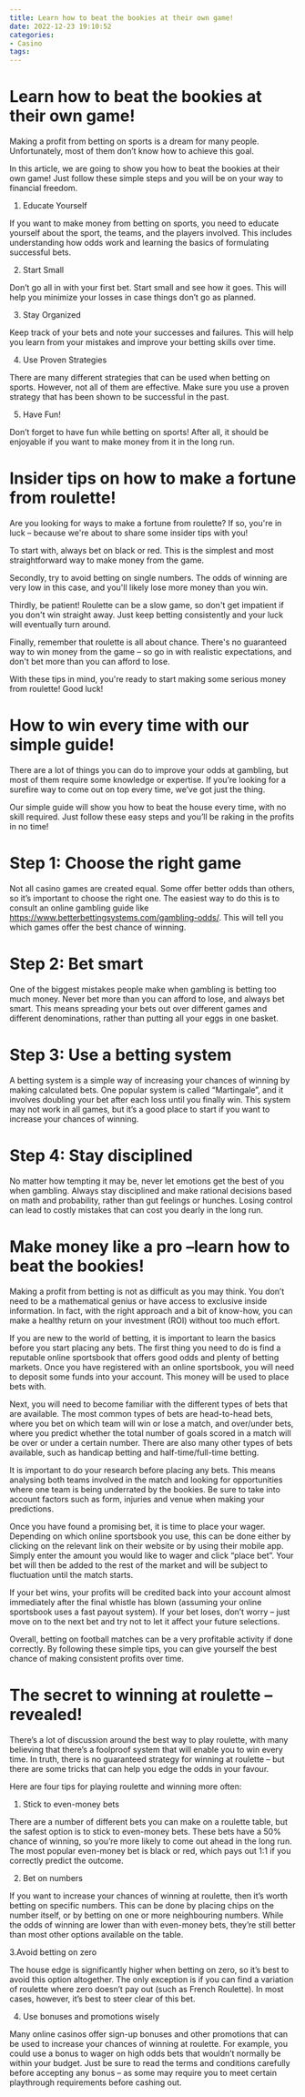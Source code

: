 ```yaml
---
title: Learn how to beat the bookies at their own game! 
date: 2022-12-23 19:10:52
categories:
- Casino
tags:
---
```



#  Learn how to beat the bookies at their own game! 

Making a profit from betting on sports is a dream for many people. Unfortunately, most of them don’t know how to achieve this goal.

In this article, we are going to show you how to beat the bookies at their own game! Just follow these simple steps and you will be on your way to financial freedom.

1. Educate Yourself

If you want to make money from betting on sports, you need to educate yourself about the sport, the teams, and the players involved. This includes understanding how odds work and learning the basics of formulating successful bets.

2. Start Small

Don’t go all in with your first bet. Start small and see how it goes. This will help you minimize your losses in case things don’t go as planned.

3. Stay Organized

Keep track of your bets and note your successes and failures. This will help you learn from your mistakes and improve your betting skills over time.

4. Use Proven Strategies

There are many different strategies that can be used when betting on sports. However, not all of them are effective. Make sure you use a proven strategy that has been shown to be successful in the past.

5. Have Fun!

Don’t forget to have fun while betting on sports! After all, it should be enjoyable if you want to make money from it in the long run.

#  Insider tips on how to make a fortune from roulette! 

Are you looking for ways to make a fortune from roulette? If so, you're in luck – because we're about to share some insider tips with you!

To start with, always bet on black or red. This is the simplest and most straightforward way to make money from the game.

Secondly, try to avoid betting on single numbers. The odds of winning are very low in this case, and you'll likely lose more money than you win.

Thirdly, be patient! Roulette can be a slow game, so don't get impatient if you don't win straight away. Just keep betting consistently and your luck will eventually turn around.

Finally, remember that roulette is all about chance. There's no guaranteed way to win money from the game – so go in with realistic expectations, and don't bet more than you can afford to lose.

With these tips in mind, you're ready to start making some serious money from roulette! Good luck!

#  How to win every time with our simple guide! 

There are a lot of things you can do to improve your odds at gambling, but most of them require some knowledge or expertise. If you’re looking for a surefire way to come out on top every time, we’ve got just the thing.

Our simple guide will show you how to beat the house every time, with no skill required. Just follow these easy steps and you’ll be raking in the profits in no time!

# Step 1: Choose the right game 

Not all casino games are created equal. Some offer better odds than others, so it’s important to choose the right one. The easiest way to do this is to consult an online gambling guide like https://www.betterbettingsystems.com/gambling-odds/. This will tell you which games offer the best chance of winning.

# Step 2: Bet smart 

One of the biggest mistakes people make when gambling is betting too much money. Never bet more than you can afford to lose, and always bet smart. This means spreading your bets out over different games and different denominations, rather than putting all your eggs in one basket.

# Step 3: Use a betting system 

A betting system is a simple way of increasing your chances of winning by making calculated bets. One popular system is called “Martingale”, and it involves doubling your bet after each loss until you finally win. This system may not work in all games, but it’s a good place to start if you want to increase your chances of winning.

# Step 4: Stay disciplined 

No matter how tempting it may be, never let emotions get the best of you when gambling. Always stay disciplined and make rational decisions based on math and probability, rather than gut feelings or hunches. Losing control can lead to costly mistakes that can cost you dearly in the long run.

#  Make money like a pro –learn how to beat the bookies! 

Making a profit from betting is not as difficult as you may think. You don’t need to be a mathematical genius or have access to exclusive inside information. In fact, with the right approach and a bit of know-how, you can make a healthy return on your investment (ROI) without too much effort.

If you are new to the world of betting, it is important to learn the basics before you start placing any bets. The first thing you need to do is find a reputable online sportsbook that offers good odds and plenty of betting markets. Once you have registered with an online sportsbook, you will need to deposit some funds into your account. This money will be used to place bets with.

Next, you will need to become familiar with the different types of bets that are available. The most common types of bets are head-to-head bets, where you bet on which team will win or lose a match, and over/under bets, where you predict whether the total number of goals scored in a match will be over or under a certain number. There are also many other types of bets available, such as handicap betting and half-time/full-time betting.

It is important to do your research before placing any bets. This means analysing both teams involved in the match and looking for opportunities where one team is being underrated by the bookies. Be sure to take into account factors such as form, injuries and venue when making your predictions.

Once you have found a promising bet, it is time to place your wager. Depending on which online sportsbook you use, this can be done either by clicking on the relevant link on their website or by using their mobile app. Simply enter the amount you would like to wager and click “place bet”. Your bet will then be added to the rest of the market and will be subject to fluctuation until the match starts.

If your bet wins, your profits will be credited back into your account almost immediately after the final whistle has blown (assuming your online sportsbook uses a fast payout system). If your bet loses, don’t worry – just move on to the next bet and try not to let it affect your future selections.

Overall, betting on football matches can be a very profitable activity if done correctly. By following these simple tips, you can give yourself the best chance of making consistent profits over time.

#  The secret to winning at roulette – revealed!

There’s a lot of discussion around the best way to play roulette, with many believing that there’s a foolproof system that will enable you to win every time. In truth, there is no guaranteed strategy for winning at roulette – but there are some tricks that can help you edge the odds in your favour.

Here are four tips for playing roulette and winning more often:

1. Stick to even-money bets

There are a number of different bets you can make on a roulette table, but the safest option is to stick to even-money bets. These bets have a 50% chance of winning, so you’re more likely to come out ahead in the long run. The most popular even-money bet is black or red, which pays out 1:1 if you correctly predict the outcome.

2. Bet on numbers

If you want to increase your chances of winning at roulette, then it’s worth betting on specific numbers. This can be done by placing chips on the number itself, or by betting on one or more neighbouring numbers. While the odds of winning are lower than with even-money bets, they’re still better than most other options available on the table.

3.Avoid betting on zero

The house edge is significantly higher when betting on zero, so it’s best to avoid this option altogether. The only exception is if you can find a variation of roulette where zero doesn’t pay out (such as French Roulette). In most cases, however, it’s best to steer clear of this bet.

4. Use bonuses and promotions wisely

Many online casinos offer sign-up bonuses and other promotions that can be used to increase your chances of winning at roulette. For example, you could use a bonus to wager on high odds bets that wouldn’t normally be within your budget. Just be sure to read the terms and conditions carefully before accepting any bonus – as some may require you to meet certain playthrough requirements before cashing out.